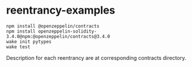 # reentrancy-examples

```
npm install @openzeppelin/contracts
npm install openzeppelin-solidity-3.4.0@npm:@openzeppelin/contracts@3.4.0
wake init pytypes
wake test
```

Description for each reentrancy are at corresponding contracts directory.